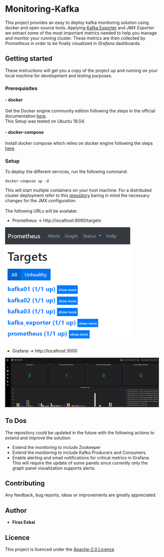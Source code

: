 # Monitoring-Kafka
This project provides an easy to deploy kafka monitoring solution using docker and open source tools. Applying [Kafka Exporter](https://github.com/danielqsj/kafka_exporter) and *JMX Exporter* we extract some of the most important metrics needed to help you manage and monitor your running cluster. These metrics are then collected by *Prometheus* in order to be finally visualized in *Grafana* dashboards.
## Getting started 
These instructions will get you a copy of the project up and running on your local machine for development and testing purposes.
### Prerequisites
#### - docker
Get the Docker engine community edition following the steps in the official documentation [here](https://docs.docker.com/install/linux/docker-ce/ubuntu/).<br/>
This Setup was tested on Ubuntu 18.04. 
#### - docker-compose 
Install docker compose which relies on docker engine following the steps [here](https://docs.docker.com/compose/install/).
### Setup 
To deploy the different services, run the following command: 
```
docker-compose up -d 
```
This will start multiple containers on your host machine. For a distributed cluster deployment refer to this [repository](https://github.com/firasesbai/Kafka-Distributed-Cluster) baring in mind the necessary changes for the JMX configuration. 
<br><br>
The following URLs will be availabe:
* Prometheus -> http://localhost:9090/targets

![](images/prometheus.PNG)

* Grafana -> http://localhost:3000

![](images/grafana.PNG)

## To Dos
The repository could be updated in the future with the following actions to extend and improve the solution:
* Extend the monitoring to include Zookeeper
* Extend the monitoring to include Kafka Producers and Consumers. 
* Enable alerting and email notifications for critical metrics in Grafana. This will require the update of some panels since currently only the graph panel visualization supports alerts.

## Contributing
Any feedback, bug reports, ideas or improvements are greatly appreciated.  

## Author
* **Firas Esbai** 
## Licence 
This project is licenced under the [Apache-2.0 Licence](https://www.apache.org/licenses/LICENSE-2.0)
